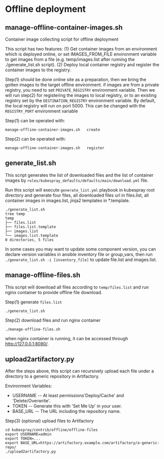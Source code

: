 # Offline deployment

## manage-offline-container-images.sh

Container image collecting script for offline deployment

This script has two features:
(1) Get container images from an environment which is deployed online, or set IMAGES_FROM_FILE
    environment variable to get images from a file (e.g. temp/images.list after running the
    ./generate_list.sh script).
(2) Deploy local container registry and register the container images to the registry.

Step(1) should be done online site as a preparation, then we bring the gotten images
to the target offline environment. if images are from a private registry,
you need to set `PRIVATE_REGISTRY` environment variable.
Then we will run step(2) for registering the images to local registry, or to an existing
registry set by the `DESTINATION_REGISTRY` environment variable. By default, the local registry
will run on port 5000. This can be changed with the `REGISTRY_PORT` environment variable

Step(1) can be operated with:

```shell
manage-offline-container-images.sh   create
```

Step(2) can be operated with:

```shell
manage-offline-container-images.sh   register
```

## generate_list.sh

This script generates the list of downloaded files and the list of container images by `roles/kubespray_defaults/defaults/main/download.yml` file.

Run this script will execute `generate_list.yml` playbook in kubespray root directory and generate four files,
all downloaded files url in files.list, all container images in images.list, jinja2 templates in *.template.

```shell
./generate_list.sh
tree temp
temp
├── files.list
├── files.list.template
├── images.list
└── images.list.template
0 directories, 5 files
```

In some cases you may want to update some component version, you can declare version variables in ansible inventory file or group_vars,
then run `./generate_list.sh -i [inventory_file]` to update file.list and images.list.

## manage-offline-files.sh

This script will download all files according to `temp/files.list` and run nginx container to provide offline file download.

Step(1) generate `files.list`

```shell
./generate_list.sh
```

Step(2) download files and run nginx container

```shell
./manage-offline-files.sh
```

when nginx container is running, it can be accessed through <http://127.0.0.1:8080/>.

## upload2artifactory.py

After the steps above, this script can recursively upload each file under a directory to a generic repository in Artifactory.

Environment Variables:

- USERNAME -- At least permissions'Deploy/Cache' and 'Delete/Overwrite'.
- TOKEN -- Generate this with 'Set Me Up' in your user.
- BASE_URL -- The URL including the repository name.

Step(3) (optional) upload files to Artifactory

```shell
cd kubespray/contrib/offline/offline-files
export USERNAME=admin
export TOKEN=...
export BASE_URL=https://artifactory.example.com/artifactory/a-generic-repo/
./upload2artifactory.py
```

